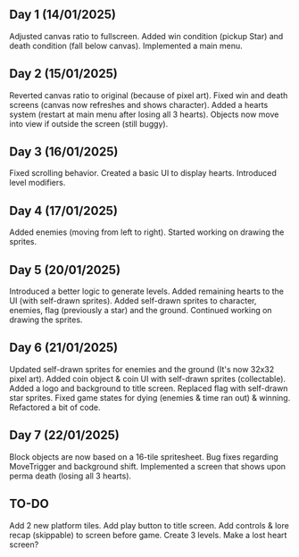 Day 1 (14/01/2025)
---
Adjusted canvas ratio to fullscreen.
Added win condition (pickup Star) and death condition (fall below canvas).
Implemented a main menu.

Day 2 (15/01/2025)
---
Reverted canvas ratio to original (because of pixel art).
Fixed win and death screens (canvas now refreshes and shows character).
Added a hearts system (restart at main menu after losing all 3 hearts).
Objects now move into view if outside the screen (still buggy).

Day 3 (16/01/2025)
---
Fixed scrolling behavior.
Created a basic UI to display hearts.
Introduced level modifiers.

Day 4 (17/01/2025)
---
Added enemies (moving from left to right).
Started working on drawing the sprites.

Day 5 (20/01/2025)
---
Introduced a better logic to generate levels.
Added remaining hearts to the UI (with self-drawn sprites).
Added self-drawn sprites to character, enemies, flag (previously a star) and the ground.
Continued working on drawing the sprites.

Day 6 (21/01/2025)
---
Updated self-drawn sprites for enemies and the ground (It's now 32x32 pixel art).
Added coin object & coin UI with self-drawn sprites (collectable).
Added a logo and background to title screen.
Replaced flag with self-drawn star sprites.
Fixed game states for dying (enemies & time ran out) & winning.
Refactored a bit of code.

Day 7 (22/01/2025)
---
Block objects are now based on a 16-tile spritesheet.
Bug fixes regarding MoveTrigger and background shift.
Implemented a screen that shows upon perma death (losing all 3 hearts).

TO-DO
---
Add 2 new platform tiles.
Add play button to title screen.
Add controls & lore recap (skippable) to screen before game.
Create 3 levels.
Make a lost heart screen?